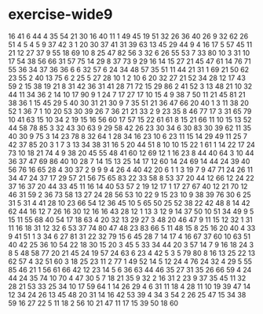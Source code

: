 # exercise-wide9
16
41
6
44
4
35
54
21
30
16
40
11
1
49
45
19
51
32
26
36
40
26
9
32
62
26
51
4
5
4
5
9
37
42
3
1
20
30
37
41
31
39
63
13
45
29
44
9
4
16
17
5
57
45
11
21
12
27
37
9
55
18
69
10
8
25
47
82
56
3
32
6
26
55
53
7
33
80
10
3
31
10
17
54
38
56
66
31
57
75
14
29
8
37
73
9
29
16
14
15
27
21
45
47
61
14
76
71
55
36
34
37
36
36
6
6
32
57
6
24
34
48
57
35
51
11
44
21
31
1
69
21
50
62
23
55
2
40
13
75
6
2
25
5
27
28
10
1
2
10
6
20
32
27
21
52
34
28
12
17
43
59
2
15
38
19
21
8
31
42
36
31
41
28
71
72
15
29
86
2
41
52
3
13
48
21
10
32
44
11
34
36
2
14
10
17
90
9
1
24
7
17
27
17
10
15
4
9
38
7
50
11
21
45
81
21
38
36
1
15
45
29
5
40
30
31
21
30
9
7
35
51
21
36
47
66
20
40
1
3
11
38
20
52
1
36
7
1
10
20
53
30
39
26
7
36
21
21
33
2
9
23
35
8
46
77
17
3
31
65
79
10
41
63
15
10
34
2
19
15
16
56
60
17
57
15
22
61
61
8
15
21
66
11
10
15
13
52
44
58
78
85
3
32
43
30
63
9
29
58
42
26
23
30
34
6
30
83
30
39
62
11
35
40
30
9
75
3
14
23
78
8
32
64
1
28
34
16
23
10
6
23
11
15
14
29
49
11
25
7
42
37
85
20
3
1
7
3
13
34
38
31
16
5
20
44
51
8
10
10
15
22
1
61
1
14
22
17
24
73
10
18
21
74
4
9
38
20
45
55
48
41
60
12
69
12
1
16
23
8
44
40
64
3
10
44
36
37
47
69
86
40
10
28
7
14
15
13
25
14
17
12
60
14
24
69
14
44
24
39
40
56
76
16
65
28
4
30
37
2
9
9
9
4
26
4
40
42
20
6
1
1
3
19
7
9
47
71
24
26
11
34
47
24
37
17
29
57
21
56
75
65
83
22
33
58
8
53
37
20
44
12
66
12
24
22
37
16
37
20
44
33
45
11
16
14
40
53
57
2
19
12
17
1
17
27
67
40
12
21
70
12
46
31
59
2
36
73
58
13
27
24
28
56
53
10
22
9
15
23
10
9
38
39
76
30
6
25
31
5
31
4
41
28
10
23
66
54
12
36
45
10
5
65
50
25
52
38
22
42
48
8
14
42
62
44
16
12
7
26
16
30
12
16
16
43
28
12
1
13
3
12
9
14
37
50
10
51
34
49
9
5
15
11
55
68
40
54
17
18
63
4
20
32
13
29
27
3
48
20
46
47
9
11
15
12
32
1
31
11
16
18
31
12
32
6
53
37
74
80
47
48
23
83
66
5
11
48
15
8
25
16
20
40
4
33
9
41
51
1
3
34
6
27
81
31
22
32
79
15
6
45
28
7
14
17
4
16
67
37
60
10
63
51
40
42
25
36
10
54
22
18
30
15
20
3
45
5
33
34
44
20
3
57
14
7
9
16
18
24
3
8
5
48
58
77
20
21
45
24
19
57
24
63
6
23
4
42
5
3
5
79
80
8
16
13
25
22
13
62
57
4
32
51
60
3
18
25
23
11
2
77
1
49
52
14
5
12
24
4
76
24
32
4
29
5
55
85
46
21
1
56
61
66
42
12
23
14
5
6
36
63
44
46
35
27
31
35
26
66
59
4
24
44
24
35
74
10
70
4
47
30
5
7
18
21
35
9
32
2
16
31
2
23
9
37
35
45
11
32
28
21
53
33
25
34
10
17
59
64
1
14
26
29
4
6
31
11
18
4
28
11
10
19
39
47
14
12
34
24
26
13
45
48
20
31
14
16
42
53
39
4
34
3
54
2
26
25
47
15
34
38
59
16
27
22
5
11
18
2
56
10
21
47
11
17
15
39
50
18
60
